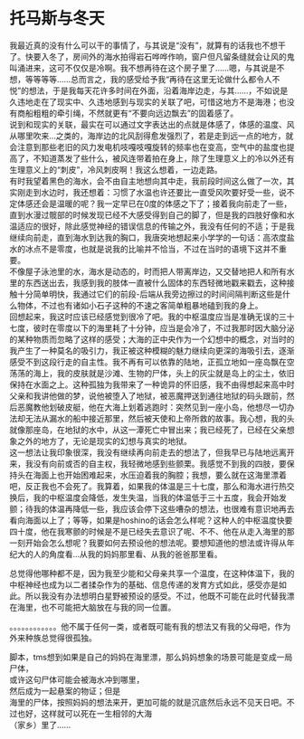 # 托马斯与冬天

我最近真的没有什么可以干的事情了，与其说是“没有”，就算有的话我也不想干了。快要入冬了，房间外的海水拍得岩石哗哗作响，窗户但凡留条缝就会让风的鬼叫涌进来，这可不仅仅是冷啊。我不想再待在这个房子里了……嗯，与其说是不想，等等等等……总而言之，我的感受给予我“再待在这里无论做什么都令人不悦”的想法，于是我每天花许多时间在外面，沿着海岸边走，与其……，不如说是久违地走在了现实中、久违地感到与现实的关联了吧，可惜这地方不是海港；也没有商船粗粗的牵引绳，不然就更有“不要向远边飘去”的固着感了。  
说到和现实的关联，最实在可以通过文字表达出的点就是体感了，体感的温度、风从哪里吹来…之类的，海岸边的北风刮得愈发强烈了，若是走到远一点的地方，就会注意到那些老旧的风力发电机吱嘎吱嘎旋转的频率也在变高，空气中的盐度也提高了，不知道蒸发了些什么，被风连带着拍在身上，除了生理意义上的冷以外还有生理意义上的“刺皮”，冷风刺皮啊！我这么想着，一边走路。  
有时我望着黑色的海水，会不由自主地想向其中走，我前段时间这么做了一次，其实刚走到水边时，我还想着：习惯了水温也许还要比一直受风吹要好受一些，说不定体感还会是温暖的呢？我一定早已在0度的体感之下了；接着我向前走了一些，直到水漫过髋部的时候发现已经不大感受得到自己的脚了，但是我的四肢好像和水温适应的很好，除此感觉神经的错误信息的传输之外，我没有任何的不适；于是我继续向前走，直到海水到达我的胸口，我唐突地想起来小学学的一句话：高浓度盐水的冰点不是零度，也就是说我的比喻并不恰当，不过在当时的语境下这并不重要。  
不像屋子泳池里的水，海水是动态的，时而把人带离岸边，又交替地把人和所有水里的东西送出去，我感到我的肢体一直被什么固体的东西轻微地戳来戳去，这种接触十分简单明快，我通过它们的前段-后端从我旁边擦过的时间间隔判断这些是什么物体，不过也有诸如小石子这种的不速之客简单粗暴地磕到我的身上。  
回想起来，我这时应该已经感觉到很冷了吧。我的中枢温度应当是准确无误的三十七度，彼时在零度以下的海里耗了十分钟，应当是会冷了，不过我那时因大脑分泌的某种物质而忽略了这样的感受；大海的正中央作为一个幻想中的概念，对当时的我产生了一种莫名的吸引力，我正被这种模糊的魅力继续向更深的海吸引去，逐渐感受不到这段行走的自主性。我不再有可以依靠的陆地，正孤立地如一座岛飘在空荡荡的海上，我的皮肤就是沙滩、生物的尸体，头上的灰尘就是岛上的尘土，依旧保持在水面之上。这种孤独为我带来了一种诡异的怀旧感，我不由得想起来高中时父亲和我讲他做的梦，说他被堕入了地狱，被恶魔押送到通往地狱的码头跟前，然后恶魔教他划破皮艇，他在大海上划着逃跑时：突然见到一座小岛，他想尽一切办法却无法从漏水的船中接近那里，然后被天使和上帝所救的故事。我心想，我的头就像那座岛，在地狱的水中，从这一潭死亡中冒出来；我已经死了，已经在父亲想象之外的地方了，无论是现实的幻想与真实的地狱。  
这一想法让我印象很深，我没有继续再向前走去的想法了，但我早已与陆地远离开来，我没有向前或否的自主权，我轻微地感到些颤栗。我感觉不到我的四肢，要保持头在海面上也开始困难起来，水压迫着我的胸腔；我想，要么就在这海里漂着吧，反正我也不会死了。我算着，如果我的体温是三十七度，那么和海水进行热交换后，我的中枢温度会降低，发生失温，当我的体温低于三十五度，我会开始发颤；待我的体温再降低一些，我应该会停下这些嘈杂的想法，也很难有意识地再去看向海面以上了；等等，如果是hoshino的话会怎么样呢？这种人的中枢温度快要四十度，他在我寒颤的时候是不是已经失去意识了呢、不不、他在从走入海里的那一刻开始会怎么想呢？我要如何去预设他的想法呢。要想知道他的想法或许得从年纪大的人的角度看…从我的妈妈那里看、从我的爸爸那里看。

总觉得他哪种都不是，因为我至少能和父母亲共享一个温度，在这种体温下，我的中枢神经也成为以二者揉杂作为的基础、信息传递的发育方式如此，感受亦是如此。所以我没有办法想明白星野被预设的感受。不过，他既不可能在此时代替我漂在海里，也不可能把大脑放在与我的同一位置。

。。。。。。。。。。。。他不属于任何一类，或者既可能有我的想法又有我的父母吧，作为外来种族总觉得很孤独。

脚本，tms想到如果是自己的妈妈在海里漂，那么妈妈想象的场景可能是变成一局尸体，  
或许这句尸体可能会被海水冲到哪里，  
然后成为一起悬案的物证；但是  
海里的尸体，按照妈妈的想法来开，更加可能的就是沉底然后永远不见天日吧。不过也好，这样就可以死在一生相邻的大海  
（家乡）里了……

